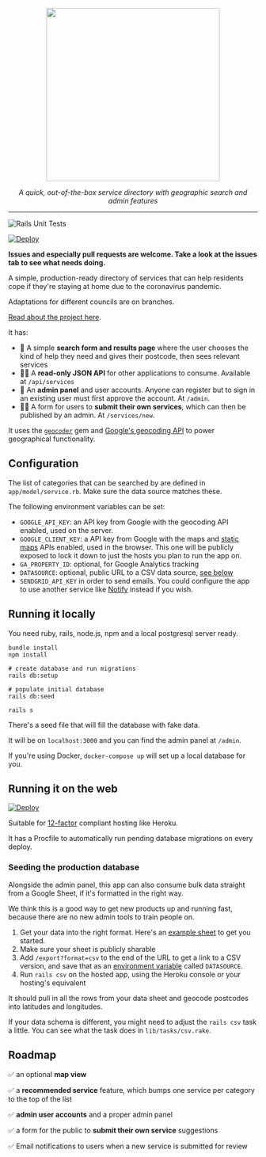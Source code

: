 <p align="center">
    <a href="https://coronavirus-service-direc-demo.herokuapp.com/">
        <img src="https://github.com/wearefuturegov/coronavirus-service-directory/blob/master/app/assets/images/logo-demo.png?raw=true" width="350px" />               
    </a>
</p>
  
<p align="center">
    <em>A quick, out-of-the-box service directory with geographic search and admin features</em>         
</p>

---


![Rails Unit Tests](https://github.com/wearefuturegov/coronavirus-service-directory/workflows/Rails%20Unit%20Tests/badge.svg)

[![Deploy](https://www.herokucdn.com/deploy/button.svg)](
https://heroku.com/deploy)

**Issues and especially pull requests are welcome. Take a look at the issues tab to see what needs doing.**

A simple, production-ready directory of services that can help residents cope if they're staying at home due to the coronavirus pandemic. 

Adaptations for different councils are on branches. 

[Read about the project here](https://coronaviruslocalresponse.co.uk/).

It has:
- 📍 A simple **search form and results page** where the user chooses the kind of help they need and gives their postcode, then sees relevant services
- 👩‍💻 A **read-only JSON API** for other applications to consume. Available at `/api/services`
- 🔐 An **admin panel** and user accounts. Anyone can register but to sign in an existing user must first approve the account. At `/admin`.
- 🕵️‍♀️ A form for users to **submit their own services**, which can then be published by an admin. At `/services/new`.

It uses the [`geocoder`](https://github.com/alexreisner/geocoder) gem and [Google's geocoding API](https://developers.google.com/maps/documentation/geocoding/intro) to power geographical functionality.

## Configuration

The list of categories that can be searched by are defined in `app/model/service.rb`. Make sure the data source matches these.

The following environment variables can be set:

- `GOOGLE_API_KEY`: an API key from Google with the geocoding API enabled, used on the server.
- `GOOGLE_CLIENT_KEY`: a API key from Google with the maps and [static maps](https://developers.google.com/maps/documentation/maps-static/intro) APIs enabled, used in the browser. This one will be publicly exposed to lock it down to just the hosts you plan to run the app on.
- `GA_PROPERTY_ID`: optional, for Google Analytics tracking
- `DATASOURCE`: optional, public URL to a CSV data source, [see below](#seeding-the-production-database)
- `SENDGRID_API_KEY` in order to send emails. You could configure the app to use another service like [Notify](https://www.notifications.service.gov.uk/) instead if you wish.

## Running it locally

You need ruby, rails, node.js, npm and a local postgresql server ready.

```
bundle install
npm install

# create database and run migrations
rails db:setup

# populate initial database
rails db:seed

rails s
```

There's a seed file that will fill the database with fake data.

It will be on `localhost:3000` and you can find the admin panel at `/admin`.

If you're using Docker, `docker-compose up` will set up a local database for you.

## Running it on the web

[![Deploy](https://www.herokucdn.com/deploy/button.svg)](
https://heroku.com/deploy)

Suitable for [12-factor](https://12factor.net/) compliant hosting like Heroku.

It has a Procfile to automatically run pending database migrations on every deploy.

### Seeding the production database

Alongside the admin panel, this app can also consume bulk data straight from a Google Sheet, if it's formatted in the right way.

We think this is a good way to get new products up and running fast, because there are no new admin tools to train people on.

1. Get your data into the right format. Here's an [example sheet](https://docs.google.com/spreadsheets/d/1hLhz_FqSyyO_KP5OiQbEZYiVzo_6dgOIWIb1S57xhMg/) to get you started.
2. Make sure your sheet is publicly sharable
3. Add `/export?format=csv` to the end of the URL to get a link to a CSV version, and save that as an [environment variable](https://devcenter.heroku.com/articles/config-vars) called `DATASOURCE`.
4. Run `rails csv` on the hosted app, using the Heroku console or your hosting's equivalent

It should pull in all the rows from your data sheet and geocode postcodes into latitudes and longitudes.

If your data schema is different, you might need to adjust the `rails csv` task a little. You can see what the task does in `lib/tasks/csv.rake`.

## Roadmap

✅ an optional **map view**

✅ a **recommended service** feature, which bumps one service per category to the top of the list

✅ **admin user accounts** and a proper admin panel

✅ a form for the public to **submit their own service** suggestions

✅ Email notifications to users when a new service is submitted for review
